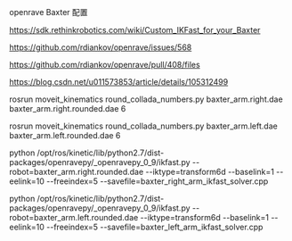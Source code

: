 openrave  Baxter 配置

 

https://sdk.rethinkrobotics.com/wiki/Custom_IKFast_for_your_Baxter



https://github.com/rdiankov/openrave/issues/568



https://github.com/rdiankov/openrave/pull/408/files



https://blog.csdn.net/u011573853/article/details/105312499



rosrun moveit_kinematics round_collada_numbers.py  baxter_arm.right.dae baxter_arm.right.rounded.dae 6

 rosrun moveit_kinematics round_collada_numbers.py  baxter_arm.left.dae baxter_arm.left.rounded.dae 6





python /opt/ros/kinetic/lib/python2.7/dist-packages/openravepy/_openravepy_0_9/ikfast.py  --robot=baxter_arm.right.rounded.dae --iktype=transform6d --baselink=1 --eelink=10 --freeindex=5 --savefile=baxter_right_arm_ikfast_solver.cpp



python /opt/ros/kinetic/lib/python2.7/dist-packages/openravepy/_openravepy_0_9/ikfast.py  --robot=baxter_arm.left.rounded.dae --iktype=transform6d --baselink=1 --eelink=10 --freeindex=5 --savefile=baxter_left_arm_ikfast_solver.cpp




